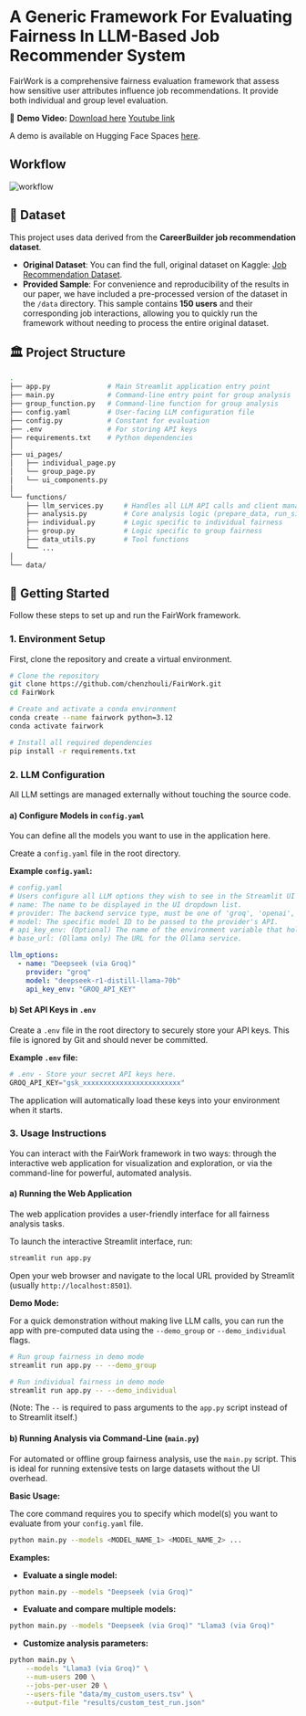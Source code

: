 # A Generic Framework For Evaluating Fairness In LLM-Based Job Recommender System

FairWork is a comprehensive fairness evaluation framework that assess how sensitive user attributes influence job recommendations. 
It provide both individual and group level evaluation.

🎥 **Demo Video:** [Download here](https://github.com/chenzhouli/FairWork/releases/download/v1.0/demovideo.mp4)  [Youtube link](https://youtu.be/7ovLIeH1shs)

A demo is available on Hugging Face Spaces [here](https://huggingface.co/spaces/chenzhouliiii/FairWork).

## Workflow
![workflow](https://github.com/user-attachments/assets/47705a67-e422-4be5-846e-d761df6ccc17)


## 💾 Dataset

This project uses data derived from the **CareerBuilder job recommendation dataset**.
-   **Original Dataset**: You can find the full, original dataset on Kaggle: [Job Recommendation Dataset](https://www.kaggle.com/competitions/job-recommendation/).
-   **Provided Sample**: For convenience and reproducibility of the results in our paper, we have included a pre-processed version of the dataset in the `/data` directory. This sample contains **150 users** and their corresponding job interactions, allowing you to quickly run the framework without needing to process the entire original dataset.


## 🏛️ Project Structure

```bash
.
├── app.py              # Main Streamlit application entry point
├── main.py             # Command-line entry point for group analysis
├── group_function.py   # Command-line function for group analysis
├── config.yaml         # User-facing LLM configuration file
├── config.py           # Constant for evaluation
├── .env                # For storing API keys
├── requirements.txt    # Python dependencies
│
├── ui_pages/
│   ├── individual_page.py
│   └── group_page.py
│   └── ui_components.py
│
└── functions/
    ├── llm_services.py     # Handles all LLM API calls and client management
    ├── analysis.py         # Core analysis logic (prepare_data, run_single_model)
    ├── individual.py       # Logic specific to individual fairness
    ├── group.py            # Logic specific to group fairness
    ├── data_utils.py       # Tool functions
    └── ...
│
└── data/
```

## 🚀 Getting Started

Follow these steps to set up and run the FairWork framework.

### 1. Environment Setup
First, clone the repository and create a virtual environment.

```bash
# Clone the repository
git clone https://github.com/chenzhouli/FairWork.git
cd FairWork

# Create and activate a conda environment
conda create --name fairwork python=3.12
conda activate fairwork

# Install all required dependencies
pip install -r requirements.txt
```

### 2. LLM Configuration

All LLM settings are managed externally without touching the source code.

#### a) Configure Models in `config.yaml`

You can define all the models you want to use in the application here.

Create a `config.yaml` file in the root directory.

**Example `config.yaml`:**
```yaml
# config.yaml
# Users configure all LLM options they wish to see in the Streamlit UI in this file.
# name: The name to be displayed in the UI dropdown list.
# provider: The backend service type, must be one of 'groq', 'openai', 'anthropic', 'ollama'.
# model: The specific model ID to be passed to the provider's API.
# api_key_env: (Optional) The name of the environment variable that holds the API key for this service.
# base_url: (Ollama only) The URL for the Ollama service.

llm_options:
  - name: "Deepseek (via Groq)"
    provider: "groq"
    model: "deepseek-r1-distill-llama-70b"
    api_key_env: "GROQ_API_KEY"
```

#### b) Set API Keys in `.env`

Create a `.env` file in the root directory to securely store your API keys. This file is ignored by Git and should never be committed.

**Example `.env` file:**

```python
# .env - Store your secret API keys here.
GROQ_API_KEY="gsk_xxxxxxxxxxxxxxxxxxxxxxxx"
```

The application will automatically load these keys into your environment when it starts.

### 3. Usage Instructions
You can interact with the FairWork framework in two ways: through the interactive web application for visualization and exploration, or via the command-line for powerful, automated analysis.

#### a) Running the Web Application

The web application provides a user-friendly interface for all fairness analysis tasks.

To launch the interactive Streamlit interface, run:

```bash
streamlit run app.py
```

Open your web browser and navigate to the local URL provided by Streamlit (usually `http://localhost:8501`).

**Demo Mode:**

For a quick demonstration without making live LLM calls, you can run the app with pre-computed data using the `--demo_group` or `--demo_individual` flags.

```bash
# Run group fairness in demo mode
streamlit run app.py -- --demo_group

# Run individual fairness in demo mode
streamlit run app.py -- --demo_individual
```

(Note: The `--` is required to pass arguments to the `app.py` script instead of to Streamlit itself.)

#### b) Running Analysis via Command-Line (`main.py`)

For automated or offline group fairness analysis, use the `main.py` script. This is ideal for running extensive tests on large datasets without the UI overhead.

**Basic Usage:**

The core command requires you to specify which model(s) you want to evaluate from your `config.yaml` file.

```bash
python main.py --models <MODEL_NAME_1> <MODEL_NAME_2> ...
```

**Examples:**

- **Evaluate a single model:**

```bash
python main.py --models "Deepseek (via Groq)"
```

- **Evaluate and compare multiple models:**

```bash
python main.py --models "Deepseek (via Groq)" "Llama3 (via Groq)"
```

- **Customize analysis parameters:**

```bash
python main.py \
    --models "Llama3 (via Groq)" \
    --num-users 200 \
    --jobs-per-user 20 \
    --users-file "data/my_custom_users.tsv" \
    --output-file "results/custom_test_run.json"
```

